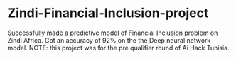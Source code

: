 # Zindi-Financial-Inclusion-project

Successfully made a predictive model of Financial Inclusion problem on Zindi Africa. Got an accuracy of 92% on the the Deep neural network model. 
NOTE: this project was for the pre qualifier round of Ai Hack Tunisia.
